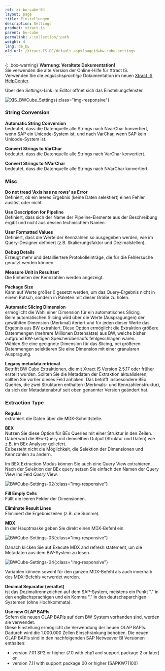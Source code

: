 ```yaml
---
ref: xi-bw-cube-04
layout: page
title: Einstellungen
description: Settings
product: xtract-is
parent: bw-cube
permalink: /:collection/:path
weight: 4
lang: de_DE
old_url: /Xtract-IS-DE/default.aspx?pageid=bw-cube-settings
---
```


{: .box-warning}
**Warnung: Veraltete Dokumentation!** <br>
Sie verwenden die alte Version der Online-Hilfe für Xtract IS.<br>
Verwenden Sie die *englischsprachige* Dokumentation im neuen [Xtract IS HelpCenter](https://helpcenter.theobald-software.com/xtract-is/documentation/introduction/).

Über den *Settings*-Link im Editor öffnet sich das Einstellungsfenster.

![XIS_BWCube_Settings](/img/content/XIS_BWCube_Settings.png){:class="img-responsive"}


### String Conversion

**Automatic String Conversion** <br>
bedeutet, dass die Datenquelle alle Strings nach NvarChar konvertiert, wenn SAP ein Unicode-System ist, und nach VarChar, wenn SAP kein Unicode-System ist.

**Convert Strings to VarChar** <br>
bedeutet, dass die Datenquelle alle Strings nach VarChar konvertiert.

**Convert Strings to NVarChar** <br>
bedeutet, dass die Datenquelle alle Strings nach NVarChar konvertiert.


### Misc

**Do not tread 'Axis has no rows' as Error** <br>
Definiert, ob ein leeres Ergebnis (keine Daten selektiert) einen Fehler auslöst oder nicht.

**Use Description for Pipeline** <br>
Definiert, dass sich der Name der Pipeline-Elemente aus der Beschreibung ergibt und nicht aus dessen technischem Namen.

**User Formatted Values** <br>
Definiert, dass die Werte der Kennzahlen so ausgegeben werden, wie im Query-Designer definiert (z.B. Skalierungsfaktor und Dezimalstellen).

**Debug Details** <br>
Erzeugt mehr und detailliertere Protokolleinträge, die für die Fehlersuche genutzt werden können.

**Measure Unit in Resultset** <br>
Die Einheiten der Kennzahlen werden angezeigt.

**Package Size** <br>
Kann auf Werte größer 0 gesetzt werden, um das Query-Ergebnis nicht in einem Rutsch, sondern in Paketen mit dieser Größe zu holen.

**Automatic Slicing Dimension** <br>
ermöglicht die Wahl einer Dimension für ein automatisches Slicing.<br>
Beim automatischen Slicing wird über die Werte (Ausprägungen) der gewählten Dimension (Merkmal) iteriert und für jeden dieser Werte das Ergebnis aus BW extrahiert.
Diese Option ermöglicht die Extraktion größere Datenmengen (mehrere Millionen Datensätze) aus BW, welche bisher aufgrund BW-seitigen Speicherüberlaufs fehlgeschlagen waren.<br>
Wählen Sie eine geeignete Dimension für das Slicing, bei größeren Datenmengen selektieren Sie eine Dimension mit einer granularen Ausprägung.

**Legacy metadata retrieval** <br>
Betrifft BW Cube Extraktionen, die mit Xtract IS Version 2.5.17 oder früher erstellt wurden. Sollten Sie die Metadaten der Extraktion aktualisieren, sollten Sie vorher dieses Feld anhaken. Das betrifft insbesondere BEx Queries, die zwei Strukturen enthalten (Merkmals- und Kennzahlenstruktur), da sich der Metadatenabruf seit oben genannter Version geändert hat.
 

### Extraction Type

**Regular** <br>
extrahiert die Daten über die MDX-Schnittstelle. 

**BEX** <br>
Nutzen Sie diese Option für BEx Queries mit einer Struktur in den Zeilen.<br>
Dabei wird die BEx-Query mit demselben Output (Struktur und Daten) wie z.B. im BEx Analyser geliefert.<br>
Es besteht nicht die Möglichkeit, die Selektion der Dimensionen und Kennzahlen zu ändern.

Im BEX Extraction Modus können Sie auch eine Query View extrahieren. Nach der Selektion der BEx query setzen Sie einfach den Namen der Query View ins Feld *Query* View.

![BWCube-Settings-02](/img/content/BWCube-Settings-02.png){:class="img-responsive"}

**Fill Emply Cells**<br>
Füllt die leeren Felder der Dimensionen.

**Eliminate Result Lines**<br>
Eliminiert die Ergebniszeilen (z.B. die Summe).

**MDX**<br>
In der Hauptmaske geben Sie direkt einen MDX-Befehl ein.

![BWCube-Settings-03](/img/content/BWCube-Settings-03.png){:class="img-responsive"}


Danach klicken Sie auf Execute MDX and refresh statement, um die Metadaten aus dem BW-System zu lesen.

![BWCube-Settings-04](/img/content/BWCube-Settings-04.png){:class="img-responsive"}

Variablen können sowohl für den ganzen MDX-Befehl als auch innerhalb des MDX-Befehls verwerdet werden.

**Decimal Separator (veraltet)**<br>
ist das Dezimaltrennzeichen auf dem SAP-System, meistens ein Punkt "." in den englischsprachigen und ein Komma "," in den deutschsparchigen Systemen (ohne Hochkommata). 


**Use new OLAP BAPIs**<br>
Sofern die neuen OLAP BAPIs auf dem BW-System vorhanden sind, werden sie verwendet.<br>
Diese Einstellung ermöglicht die Verwendung der neuen OLAP BAPIs. Dadurch wird die 1.000.000 Zellen Einschränkung behoben. Die neuen OLAP BAPIs sind in den nachfolgenden SAP Netweaver BI Versionen enthalten:

- version 7.01 SP2 or higher (7.0 with ehp1 and support package 2 or later) or
- version 7.11 with support package 00 or higher (SAPKW71100)